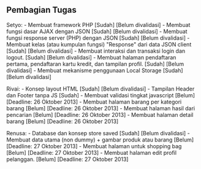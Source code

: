 Pembagian Tugas
--------------------------------------------------------------------------------

Setyo:
    - Membuat framework PHP
      [Sudah] [Belum divalidasi]
    - Membuat fungsi dasar AJAX dengan JSON
      [Sudah] [Belum divalidasi]
    - Membuat fungsi response server (PHP) dengan JSON
      [Sudah] [Belum divalidasi]
    - Membuat kelas (atau kumpulan fungsi) "Response" dari data JSON client
      [Sudah] [Belum divalidasi]
    - Membuat interaksi dan transaksi login dan logout.
      [Sudah] [Belum divalidasi]
    - Membuat halaman pendaftaran pertama, pendaftaran kartu kredit, dan tampilan profil.
      [Sudah] [Belum divalidasi]
    - Membuat mekanisme penggunaan Local Storage
      [Sudah] [Belum divalidasi]
    
Rivai:
    - Konsep layout HTML
      [Sudah] [Belum divalidasi]
    - Tampilan Header dan Footer tanpa JS
      [Sudah]
    - Membuat validasi tingkat javascript
      [Belum] [Deadline: 26 Oktober 2013]
    - Membuat halaman barang per kategori barang
      [Belum] [Deadline: 26 Oktober 2013]
    - Membuat halaman hasil dari pencarian
      [Belum] [Deadline: 26 Oktober 2013]
    - Membuat halaman detail barang
      [Belum] [Deadline: 26 Oktober 2013]

Renusa:
    - Database dan konsep store saved
      [Sudah] [Belum divalidasi]
    - Membuat data utama (non dummy) + gambar produk atau barang
      [Belum] [Deadline: 27 Oktober 2013]
    - Membuat halaman untuk shopping bag
      [Belum] [Deadline: 27 Oktober 2013]
    - Membuat halaman edit profil pelanggan.
      [Belum] [Deadline: 27 Oktober 2013]